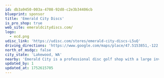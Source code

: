 ```yaml
---
id: db3a9450-003a-4708-92d8-c2e3b34406cb
blueprint: sponsor
title: 'Emerald City Discs'
is_pro_shop: true
web_site: emeraldcitydiscs.com/
logo:
  - ecd.png
udisc_link: 'https://udisc.com/stores/emerald-city-discs-L5uQ'
driving_directions: 'https://www.google.com/maps/place/47.5153851,-122.3548253'
north_of_msdgc: false
city_state: 'Lakewood, WA'
nearby: 'Emerald City is a professional disc golf shop with a large inventory of discs and accessories. We are located 5-10 minutes from both Ralph Williamson Memorial (Lakewood) and SeaTac disc golf courses.'
updated_by: 1
updated_at: 1752615705
---
```

